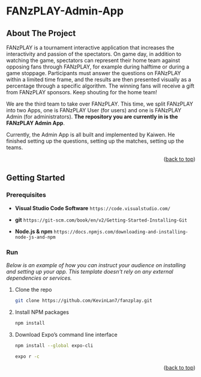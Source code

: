 # FANzPLAY-Admin-App

<!-- Improved compatibility of back to top link: See: https://github.com/othneildrew/Best-README-Template/pull/73 -->
<a name="readme-top"></a>
<!--
*** Thanks for checking out the Best-README-Template. If you have a suggestion
*** that would make this better, please fork the repo and create a pull request
*** or simply open an issue with the tag "enhancement".
*** Don't forget to give the project a star!
*** Thanks again! Now go create something AMAZING! :D
-->
<!-- PROJECT SHIELDS -->
<!--
*** I'm using markdown "reference style" links for readability.
*** Reference links are enclosed in brackets [ ] instead of parentheses ( ).
*** See the bottom of this document for the declaration of the reference variables
*** for contributors-url, forks-url, etc. This is an optional, concise syntax you may use.
*** https://www.markdownguide.org/basic-syntax/#reference-style-links
-->



<!-- ABOUT THE PROJECT -->
## About The Project

FANzPLAY is a tournament interactive application that increases the interactivity and passion of the spectators. On game day, in addition to watching the game, spectators can represent their home team against opposing fans through FANzPLAY, for example during halftime or during a game stoppage. Participants must answer the questions on FANzPLAY within a limited time frame, and the results are then presented visually as a percentage through a specific algorithm. The winning fans will receive a gift from FANzPLAY sponsors. Keep shouting for the home team!

We are the third team to take over FANzPLAY. This time, we split FANzPLAY into two Apps, one is FANzPLAY User (for users) and one is FANzPLAY Admin (for administrators). **The repository you are currently in is the FANzPLAY Admin App**.

Currently, the Admin App is all built and implemented by Kaiwen. He finished setting up the questions, setting up the matches, setting up the teams.

<p align="right">(<a href="#readme-top">back to top</a>)</p>



<!-- GETTING STARTED -->
## Getting Started

### Prerequisites

* **Visual Studio Code Software**
```https://code.visualstudio.com/```

* **git**
```https://git-scm.com/book/en/v2/Getting-Started-Installing-Git```

* **Node.js & npm**
  ```https://docs.npmjs.com/downloading-and-installing-node-js-and-npm```

### Run

_Below is an example of how you can instruct your audience on installing and setting up your app. This template doesn't rely on any external dependencies or services._

1. Clone the repo
   ```sh
   git clone https://github.com/KevinLan7/fanzplay.git
   ```
2. Install NPM packages
   ```sh
   npm install
   ```
3. Download Expo’s command line interface
   ```sh
   npm install --global expo-cli
   ```
   ```sh
   expo r -c
   ```

<p align="right">(<a href="#readme-top">back to top</a>)</p>
